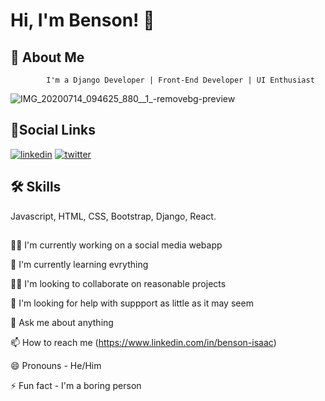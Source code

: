 
# Hi, I'm Benson! 👋




## 🚀 About Me


            I'm a Django Developer | Front-End Developer | UI Enthusiast

![IMG_20200714_094625_880__1_-removebg-preview](https://user-images.githubusercontent.com/114431556/198721297-56b0202f-8e0c-40ff-9742-0f9eddf9dc45.png)



## 🔗Social Links

[![linkedin](https://img.shields.io/badge/linkedin-0a66c2?style=for-the-badge&logo=linkedin&logoColor=white)](https://www.linkedin.com/)
[![twitter](https://img.shields.io/badge/twitter-1d9bf0?style=for-the-badge&logo=twitter&logoColor=white)](https://twitter.com/)


## 🛠 Skills
Javascript, HTML, CSS, Bootstrap, Django, React.

## 
👩‍💻 I'm currently working on a social media webapp

🧠 I'm currently learning evrything

👯‍♀️ I'm looking to collaborate on reasonable projects

🤔 I'm looking for help with suppport as little as it may seem

💬 Ask me about anything

📫 How to reach me (https://www.linkedin.com/in/benson-isaac)

😄 Pronouns - He/Him

⚡️ Fun fact - I'm a boring person


